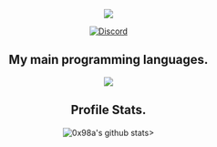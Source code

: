 <p align="center">
  <a href="https://discord.gg/cZkqyaRkb6">
    <img src="https://cdn.discordapp.com/attachments/835652361715712020/842756715400134667/dsafsdaf.png"></a>
</p>
</p>
<p align="center">
    <a href="https://discordapp.com/users/835640492049170463">
   <img alt="Discord" src="https://img.shields.io/badge/Discord-diamond%236594-7289DA?style=for-the-badge&logo=discord&logoColor=7289DA&logoWidth=20&labelColor=000'"></a>  
</p>


<h2 align="center">My main programming languages.</h2>
<p align="center">
  <img src="https://cdn.discordapp.com/attachments/835652361715712020/842758450962366480/asgsdag.png"></a>
</p>

<h2 align="center">Profile Stats.</h2>
<p align="center">
  <img align="center" src="https://github-readme-stats.vercel.app/api?username=0x98a&show_icons=true&theme=dark&locale=en" alt="0x98a's github stats"/>>
<br />

</pre>

